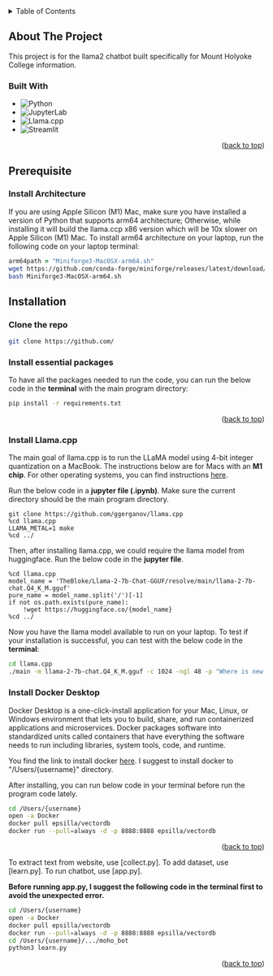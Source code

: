 <!-- TABLE OF CONTENTS -->
<details>
  <summary>Table of Contents</summary>
  <ol>
    <li>
      <a href="#about-the-project">About The Project</a>
      <ul>
        <li><a href="#built-with">Built With</a></li>
      </ul>
    </li>
    <li>
      <a href="#getting-started">Getting Started</a>
      <ul>
        <li><a href="#prerequisites">Prerequisites</a></li>
        <li><a href="#installation">Installation</a></li>
      </ul>
    </li>
    <li>
      <a href="#usage">Getting Started</a>
    <li>
  </ol>
</details>


<!-- ABOUT THE PROJECT -->
## About The Project
This project is for the llama2 chatbot built specifically for Mount Holyoke College information. 

### Built With
* ![Python](https://img.shields.io/badge/Python-3776AB?style=for-the-badge&logo=python&logoColor=white)
* ![JupyterLab](https://img.shields.io/badge/JupyterLab-F37626.svg?&style=for-the-badge&logo=Jupyter&logoColor=white)
* ![Llama.cpp](https://img.shields.io/badge/Llama.cpp-002b36?style=for-the-badge)
* ![Streamlit](https://img.shields.io/badge/Streamlit-FF4B4B?style=for-the-badge&logo=Streamlit&logoColor=white)
  
<p align="right">(<a href="#readme-top">back to top</a>)</p>

<!-- GETTING STARTED -->
## Prerequisite

### Install Architecture
If you are using Apple Silicon (M1) Mac, make sure you have installed a version of Python that supports arm64 architecture; Otherwise, while installing it will build the llama.ccp x86 version which will be 10x slower on Apple Silicon (M1) Mac. To install arm64 architecture on your laptop, run the following code on your laptop terminal:
```zsh
arm64path = "Miniforge3-MacOSX-arm64.sh"
wget https://github.com/conda-forge/miniforge/releases/latest/download/Miniforge3-MacOSX-arm64.sh
bash Miniforge3-MacOSX-arm64.sh
```

## Installation
### Clone the repo
```sh
git clone https://github.com/
```
### Install essential packages
To have all the packages needed to run the code, you can run the below code in the **terminal** with the main program directory:
```zsh
pip install -r requirements.txt
```
<p align="right">(<a href="#readme-top">back to top</a>)</p>

### Install Llama.cpp
The main goal of llama.cpp is to run the LLaMA model using 4-bit integer quantization on a MacBook. The instructions below are for Macs with an **M1 chip**.
For other operating systems, you can find instructions [here](https://github.com/TrelisResearch/llamacpp-install-basics/blob/main/instructions.md).

Run the below code in a **jupyter file (.ipynb)**. Make sure the current directory should be the main program directory.
```jupyterlab
git clone https://github.com/ggerganov/llama.cpp
%cd llama.cpp
LLAMA_METAL=1 make
%cd ../
```
Then, after installing llama.cpp, we could require the llama model from huggingface. Run the below code in the **jupyter file**.
```jupyterlab
%cd llama.cpp
model_name = 'TheBloke/Llama-2-7b-Chat-GGUF/resolve/main/llama-2-7b-chat.Q4_K_M.gguf'
pure_name = model_name.split('/')[-1]
if not os.path.exists(pure_name):
    !wget https://huggingface.co/{model_name}
%cd ../
```

Now you have the llama model available to run on your laptop. 
To test if your installation is successful, you can test with the below code in the **terminal**:
```zsh
cd llama.cpp
./main -m llama-2-7b-chat.Q4_K_M.gguf -c 1024 -ngl 48 -p "Where is new york?"
```

### Install Docker Desktop

Docker Desktop is a one-click-install application for your Mac, Linux, or Windows environment that lets you to build, share, and run containerized applications and microservices. Docker packages software into standardized units called containers that have everything the software needs to run including libraries, system tools, code, and runtime.

You find the link to install docker [here](https://docs.docker.com/desktop/install/mac-install/).
I suggest to install docker to "/Users/{username}" directory.

After installing, you can run below code in your terminal before run the program code lately.

```zsh
cd /Users/{username}
open -a Docker
docker pull epsilla/vectordb
docker run --pull=always -d -p 8888:8888 epsilla/vectordb
```
<p align="right">(<a href="#readme-top">back to top</a>)</p>

<!-- Usage -->
To extract text from website, use [collect.py].
To add dataset, use [learn.py].
To run chatbot, use [app.py].

**Before running app.py, I suggest the following code in the terminal first to avoid the unexpected error.**

```zsh
cd /Users/{username}
open -a Docker
docker pull epsilla/vectordb
docker run --pull=always -d -p 8888:8888 epsilla/vectordb
cd /Users/{username}/.../moho_bot
python3 learn.py
```

<p align="right">(<a href="#readme-top">back to top</a>)</p>


